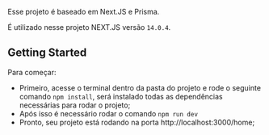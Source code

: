 Esse projeto é baseado em Next.JS e Prisma.

É utilizado nesse projeto NEXT.JS versão `14.0.4`.

## Getting Started

Para começar:
- Primeiro, acesse o terminal dentro da pasta do projeto e rode o seguinte comando `npm install`, será instalado todas as dependências necessárias para rodar o projeto;
- Após isso é necessário rodar o comando `npm run dev`
- Pronto, seu projeto está rodando na porta http://localhost:3000/home;



